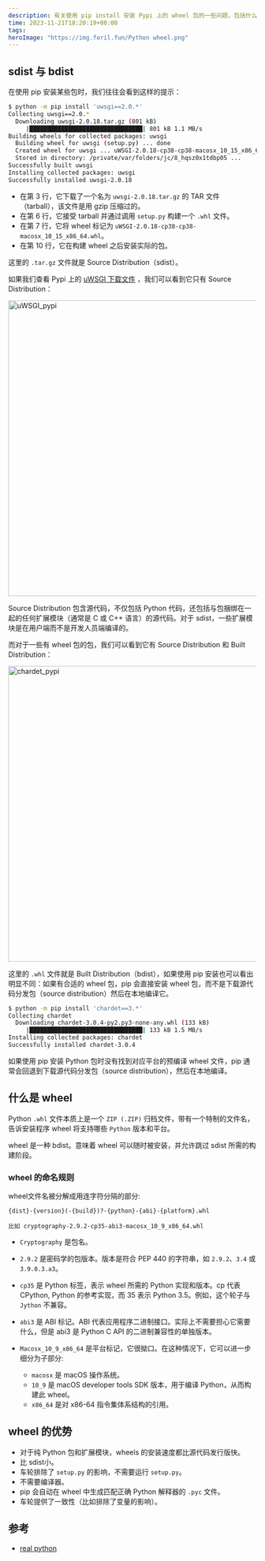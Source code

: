 ```yaml
---
description: 有关使用 pip install 安装 Pypi 上的 wheel 包的一些问题，包括什么是 wheel、source distribution 与 built distribution 的区别、wheel 的优势等内容。
time: 2023-11-21T18:20:19+08:00
tags: 
heroImage: "https://img.foril.fun/Python wheel.png"
---
```


## sdist 与 bdist

在使用 pip 安装某些包时，我们往往会看到这样的提示：

```sh
$ python -m pip install 'uwsgi==2.0.*'
Collecting uwsgi==2.0.*
  Downloading uwsgi-2.0.18.tar.gz (801 kB)
     |████████████████████████████████| 801 kB 1.1 MB/s
Building wheels for collected packages: uwsgi
  Building wheel for uwsgi (setup.py) ... done
  Created wheel for uwsgi ... uWSGI-2.0.18-cp38-cp38-macosx_10_15_x86_64.whl
  Stored in directory: /private/var/folders/jc/8_hqsz0x1tdbp05 ...
Successfully built uwsgi
Installing collected packages: uwsgi
Successfully installed uwsgi-2.0.18
```

- 在第 3 行，它下载了一个名为 `uwsgi-2.0.18.tar.gz` 的 TAR 文件（tarball），该文件是用 gzip 压缩过的。
- 在第 6 行，它接受 tarball 并通过调用 `setup.py` 构建一个 `.whl` 文件。
- 在第 7 行，它将 wheel 标记为 `uWSGI-2.0.18-cp38-cp38-macosx_10_15_x86_64.whl`。
- 在第 10 行，它在构建 wheel 之后安装实际的包。

这里的 `.tar.gz` 文件就是 Source Distribution（sdist）。

如果我们查看 Pypi 上的 [uWSGI 下载文件](https://pypi.org/project/uWSGI/#files) ，我们可以看到它只有 Source Distribution：

<img alt="uWSGI_pypi" src="https://img.foril.fun/uWSGI_pypi.png" width=600px style="display: block; margin:10px auto"/>

Source Distribution 包含源代码，不仅包括 Python 代码，还包括与包捆绑在一起的任何扩展模块（通常是 C 或 C++ 语言）的源代码。对于 sdist，一些扩展模块是在用户端而不是开发人员端编译的。

而对于一些有 wheel 包的包，我们可以看到它有 Source Distribution 和 Built Distribution：

<img alt="chardet_pypi" src="https://img.foril.fun/chardet_pypi.png" width=600px style="display: block; margin:10px auto"/>

这里的 `.whl` 文件就是 Built Distribution（bdist），如果使用 pip 安装也可以看出明显不同：如果有合适的 wheel 包，pip 会直接安装 wheel 包，而不是下载源代码分发包（source distribution）然后在本地编译它。

```sh
$ python -m pip install 'chardet==3.*'
Collecting chardet
  Downloading chardet-3.0.4-py2.py3-none-any.whl (133 kB)
     |████████████████████████████████| 133 kB 1.5 MB/s
Installing collected packages: chardet
Successfully installed chardet-3.0.4
```

如果使用 pip 安装 Python 包时没有找到对应平台的预编译 wheel 文件，pip 通常会回退到下载源代码分发包（source distribution），然后在本地编译。

## 什么是 wheel

Python `.whl` 文件本质上是一个 `ZIP (.ZIP)` 归档文件，带有一个特制的文件名，告诉安装程序 wheel 将支持哪些 `Python` 版本和平台。

wheel 是一种 bdist。意味着 wheel 可以随时被安装，并允许跳过 sdist 所需的构建阶段。

### wheel 的命名规则

wheel文件名被分解成用连字符分隔的部分:

```
{dist}-{version}(-{build})?-{python}-{abi}-{platform}.whl

比如 cryptography-2.9.2-cp35-abi3-macosx_10_9_x86_64.whl
```

- `Cryptography` 是包名。

- `2.9.2` 是密码学的包版本。版本是符合 PEP 440 的字符串，如 `2.9.2`、`3.4` 或 `3.9.0.3.a3`。
- `cp35` 是 Python 标签，表示 wheel 所需的 Python 实现和版本。cp 代表 CPython, Python 的参考实现，而 35 表示 Python 3.5。例如，这个轮子与 `Jython` 不兼容。
- `abi3` 是 ABI 标记。ABI 代表应用程序二进制接口。实际上不需要担心它需要什么，但是 abi3 是 Python C API 的二进制兼容性的单独版本。
- `Macosx_10_9_x86_64` 是平台标记，它很拗口。在这种情况下，它可以进一步细分为子部分:
    - `macosx` 是 macOS 操作系统。
    - `10_9` 是 macOS developer tools SDK 版本，用于编译 Python，从而构建此 wheel。
    - `x86_64` 是对 x86-64 指令集体系结构的引用。


## wheel 的优势

- 对于纯 Python 包和扩展模块，wheels 的安装速度都比源代码发行版快。
- 比 sdist小。
- 车轮排除了 `setup.py` 的影响，不需要运行 `setup.py`。
- 不需要编译器。
- pip 会自动在 wheel 中生成匹配正确 Python 解释器的 `.pyc` 文件。
- 车轮提供了一致性（比如排除了变量的影响）。

## 参考

- [real python](https://realpython.com/python-wheels/)